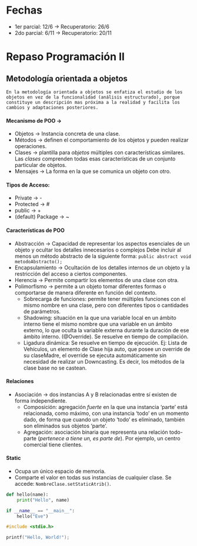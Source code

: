  # Fechas
- 1er parcial: 12/6 -> Recuperatorio: 26/6
- 2do parcial: 6/11 -> Recuperatorio: 20/11
# Repaso Programación II

## Metodología orientada a objetos
	En la metodología orientada a objetos se enfatiza el estudio de los objetos en vez de la funcionalidad (análisis estructurado), porque constituye un descripción mas próxima a la realidad y facilita los cambios y adaptaciones posteriores.
#### Mecanismo de POO ->
- Objetos -> Instancia concreta de una clase.
- Métodos -> definen el comportamiento de los objetos y pueden realizar operaciones.
- Clases  -> plantilla para _objetos_ múltiples con características similares. Las _clases_ comprenden todas esas características de un conjunto particular de objetos.
- Mensajes -> La forma en la que se comunica un objeto con otro.

#### Tipos de Acceso:
- Private -> -
- Protected -> #
- public -> +
- (default) Package -> ~ 
#### Características de POO
- Abstracción -> Capacidad de representar los aspectos esenciales de un objeto y ocultar los detalles innecesarios o complejos
Debe incluir al menos un método abstracto de la siguiente forma:
`public abstract void metodoAbstracto();`
- Encapsulamiento -> Ocultación de los detalles internos de un objeto y la restricción del acceso a ciertos componentes.
- Herencia -> Permite compartir los elementos de una clase con otra.
- Polimorfismo -> permite a un objeto tomar diferentes formas o comportarse de manera diferente en función del contexto.
	- Sobrecarga de funciones: permite tener múltiples funciones con el mismo nombre en una clase, pero con diferentes tipos o cantidades de parámetros.
	- Shadowing: situación en la que una variable local en un ámbito interno tiene el mismo nombre que una variable en un ámbito externo, lo que oculta la variable externa durante la duración de ese ámbito interno. (@Override). Se resuelve en tiempo de compilación.
	- Ligadura dinámica: Se resuelve en tiempo de ejecución.
	Ej: Lista de Vehículos, un elemento de Clase hija auto, que posee un override de su claseMadre, el override se ejecuta automáticamente sin necesidad de realizar un Downcasting. Es decir, los métodos de la clase base no se castean.

#### Relaciones
- Asociación -> dos instancias A y B relacionadas entre sí existen de forma independiente.
	- Composición: agregación _fuerte_ en la que una instancia ‘parte’ está relacionada, como máximo, con una instancia ‘todo’ en un momento dado, de forma que cuando un objeto ‘todo’ es eliminado, también son eliminados sus objetos ‘parte’.
	- Agregación: asociación binaria que representa una relación todo-parte (_pertenece a tiene un, es parte de_). Por ejemplo, un centro comercial tiene clientes.


####  Static
- Ocupa un único espacio de memoria.
- Comparte el valor en todas sus instancias de cualquier clase.
Se accede: `NombreClase.setStaticAtrib()`.




```python
def hello(name):
	print("Hello", name)

if __name__ == "__main__":
	hello("Eve")

```


```c
#include <stdio.h>

printf("Hello, World!");
```